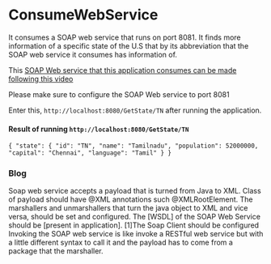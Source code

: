 # ConsumeWebService

It consumes a SOAP web service that runs on port 8081. It finds more information of a specific state of the U.S that by its abbreviation that the SOAP web service it consumes has information of.
<p>This <a href="https://www.youtube.com/watch?v=SiFSNtDAIS0">SOAP Web service that this application consumes can be made following this video</a><p>
<p> Please make sure to configure the SOAP Web service to port 8081</p>


Enter this, `http://localhost:8080/GetState/TN` after running the application.
#### Result of running `http://localhost:8080/GetState/TN`
`{
    "state": {
        "id": "TN",
        "name": "Tamilnadu",
        "population": 52000000,
        "capital": "Chennai",
        "language": "Tamil"
    }
}`

### Blog
Soap web service accepts a payload that is turned from Java to XML. Class of payload should have @XML annotations such @XMLRootElement. The marshallers and unmarshallers that turn the java object to XML and vice versa, should be set and configured. The [WSDL] of the SOAP Web Service should be [present in application].  [1]The Soap Client should be configured
Invoking the SOAP web service is like invoke a RESTful web service but with a little different syntax to call it and the payload has to come from a package that the marshaller.



